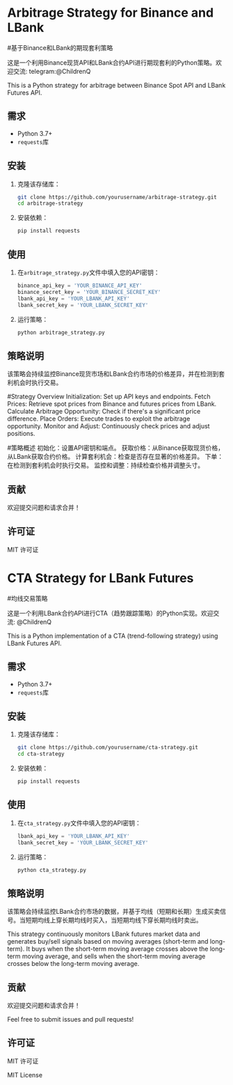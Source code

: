 # Arbitrage Strategy for Binance and LBank
#基于Binance和LBank的期现套利策略

这是一个利用Binance现货API和LBank合约API进行期现套利的Python策略。欢迎交流: telegram:@ChildrenQ

This is a Python strategy for arbitrage between Binance Spot API and LBank Futures API.

## 需求

- Python 3.7+
- `requests`库

## 安装

1. 克隆该存储库：

    ```bash
    git clone https://github.com/yourusername/arbitrage-strategy.git
    cd arbitrage-strategy
    ```

2. 安装依赖：

    ```bash
    pip install requests
    ```

## 使用

1. 在`arbitrage_strategy.py`文件中填入您的API密钥：

    ```python
    binance_api_key = 'YOUR_BINANCE_API_KEY'
    binance_secret_key = 'YOUR_BINANCE_SECRET_KEY'
    lbank_api_key = 'YOUR_LBANK_API_KEY'
    lbank_secret_key = 'YOUR_LBANK_SECRET_KEY'
    ```

2. 运行策略：

    ```bash
    python arbitrage_strategy.py
    ```

## 策略说明

该策略会持续监控Binance现货市场和LBank合约市场的价格差异，并在检测到套利机会时执行交易。

#Strategy Overview
Initialization: Set up API keys and endpoints.
Fetch Prices: Retrieve spot prices from Binance and futures prices from LBank.
Calculate Arbitrage Opportunity: Check if there's a significant price difference.
Place Orders: Execute trades to exploit the arbitrage opportunity.
Monitor and Adjust: Continuously check prices and adjust positions.

#策略概述
初始化：设置API密钥和端点。
获取价格：从Binance获取现货价格，从LBank获取合约价格。
计算套利机会：检查是否存在显著的价格差异。
下单：在检测到套利机会时执行交易。
监控和调整：持续检查价格并调整头寸。




## 贡献

欢迎提交问题和请求合并！

## 许可证

MIT 许可证













# CTA Strategy for LBank Futures
#均线交易策略

这是一个利用LBank合约API进行CTA（趋势跟踪策略）的Python实现。欢迎交流: @ChildrenQ

This is a Python implementation of a CTA (trend-following strategy) using LBank Futures API.

## 需求

- Python 3.7+
- `requests`库

## 安装

1. 克隆该存储库：

    ```bash
    git clone https://github.com/yourusername/cta-strategy.git
    cd cta-strategy
    ```

2. 安装依赖：

    ```bash
    pip install requests
    ```

## 使用

1. 在`cta_strategy.py`文件中填入您的API密钥：

    ```python
    lbank_api_key = 'YOUR_LBANK_API_KEY'
    lbank_secret_key = 'YOUR_LBANK_SECRET_KEY'
    ```

2. 运行策略：

    ```bash
    python cta_strategy.py
    ```

## 策略说明

该策略会持续监控LBank合约市场的数据，并基于均线（短期和长期）生成买卖信号。当短期均线上穿长期均线时买入，当短期均线下穿长期均线时卖出。

This strategy continuously monitors LBank futures market data and generates buy/sell signals based on moving averages (short-term and long-term). It buys when the short-term moving average crosses above the long-term moving average, and sells when the short-term moving average crosses below the long-term moving average.

## 贡献

欢迎提交问题和请求合并！

Feel free to submit issues and pull requests!

## 许可证

MIT 许可证

MIT License
